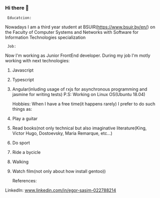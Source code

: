 ### Hi there 👋

     Educatcion:
Nowadays I am a third year student at BSUIR(https://www.bsuir.by/en/)
on the Faculty of Computer Systems and Networks with Software for Information Technologies specialization

     Job:
Now I'm working as Junior FrontEnd developer.
During my job I'm motly working with next technologies:
1. Javascript
2. Typescript
3. Angular(inluding usage of rxjs for asynchronous programming and jasmine for writing tests)
P.S: Working on Linux OS(Ubuntu 18.04)

     Hobbies:
When I have a free time(it happens rarely) I prefer to do such things as: 
  1. Play a guitar
  2. Read books(not only technical but also imaginative literature(King, Victor Hugo, Dostoevsky, Maria Remarque, etc...)
  3. Do sport
  4. Ride a bycicle
  5. Walking
  6. Watch film(not only about how install gentoo))

     References:
     
  LinkedIn: www.linkedin.com/in/egor-sasim-022788214


<!--
**EgorSasim/EgorSasim** is a ✨ _special_ ✨ repository because its `README.md` (this file) appears on your GitHub profile.

Here are some ideas to get you started:

- 🔭 I’m currently working on ...
- 🌱 I’m currently learning ...
- 👯 I’m looking to collaborate on ...
- 🤔 I’m looking for help with ...
- 💬 Ask me about ...
- 📫 How to reach me: ...
- 😄 Pronouns: ...
- ⚡ Fun fact: ...
-->

